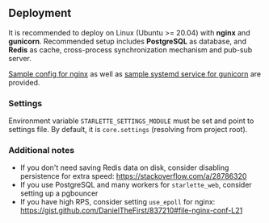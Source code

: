 ## Deployment

It is recommended to deploy on Linux (Ubuntu >= 20.04) with **nginx** and **gunicorn**.
Recommended setup includes **PostgreSQL** as database, and **Redis** as cache, 
cross-process synchronization mechanism and pub-sub server.

[Sample config for nginx](./nginx.conf) as well as 
[sample systemd service for gunicorn](gunicorn.service) are provided.

### Settings

Environment variable `STARLETTE_SETTINGS_MODULE` must be set and point to settings file.
By default, it is `core.settings` (resolving from project root).

### Additional notes

- If you don't need saving Redis data on disk, consider disabling persistence for extra speed: 
  https://stackoverflow.com/a/28786320
- If you use PostgreSQL and many workers for `starlette_web`, consider setting up a pgbouncer
- If you have high RPS, consider setting `use_epoll` for nginx:
  https://gist.github.com/DanielTheFirst/837210#file-nginx-conf-L21
